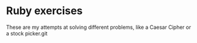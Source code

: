 # Ruby exercises

These are my attempts at solving different problems, like a Caesar Cipher or a stock picker.git
